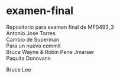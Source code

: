 # examen-final
Repositorio para examen final de MF0493_3  
Antonio Jose Torres  
Cambio de Superman  
Para un nuevo commit  
Bruce Wayne & Robin
Pene
Jmarser  
Paquita
Donovann 




Bruce Lee
